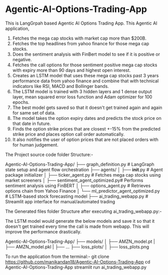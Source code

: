 # Agentic-AI-Options-Trading-App

This is LangGrpah based Agentic AI Options Trading App. This Agentic AI application,

 1. Fetches the mega cap stocks with market cap more than $200B.
 2. Fetches the top headlines from yahoo finance for those mega cap stocks.
 3. Does the sentiment analysis with FinBert model to see if it is positive or negative.
 4. Fetches the call options for those sentiment positive mega cap stocks with expiry more than 90 days and highest open interest.
 5. Creates an LSTM model that uses these mega cap stocks past 3 years performance data from yahoo finance and combine that with technical indicators like RSI, MACD and Bollinger bands.
 6. The LSTM model is trained with 3 hidden layers and 1 dense output layer, mean squared error loss function and Adam optimizer for 100 epochs.
 7. The best model gets saved so that it doesn't get trained again and again for same set of data.
 8. The model takes the option expiry dates and predicts the stock price on that date in future.
 9. Finds the option strike prices that are closest +-15% from the predicted strike price and places option call order automatically.
 10. It also notifies the user of option prices that are not placed orders with for human judgement.

The Project source code folder Structure:-

Agentic-AI-Options-Trading-App/
├── graph_definition.py              # LangGraph state setup and agent flow orchestration
├── agents/
│   ├── __init__.py                  # Agent package initializer
│   ├── ticker_agent.py             # Fetches mega cap stocks using market screeners
│   ├── sentiment_agent_optimized.py# Performs sentiment analysis using FinBERT
│   ├── options_agent.py            # Retrieves options chain from Yahoo Finance
│   └── ml_predictor_agent_optimized.py  # LSTM-based stock forecasting model
├── ai_trading_webapp.py            # Streamlit app interface for manual/automated trading


The Generated files folder Structure after executing ai_trading_webapp.py:-

The LSTM model would generate the below models and save it so that it doesn't get trained every time the call is made from webapp. This will improve the performance drastically.

Agentic-AI-Options-Trading-App/
├── models/
│   ├── AMZN_model.pt
|   ├── AMZN_model.pkl
|   ├── ...
├── loss_plots/
│   ├── loss_plots.png

To run the application from the terminal:-
git clone https://github.com/manikandan18/Agentic-AI-Options-Trading-App
cd Agentic-AI-Options-Trading-App
streamlit run ai_trading_webapp.py
